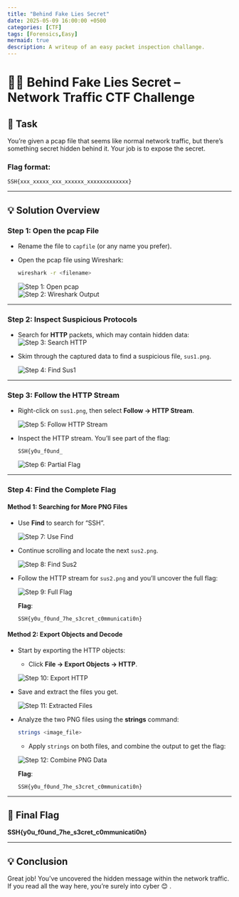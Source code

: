 ```yaml
---
title: "Behind Fake Lies Secret"
date: 2025-05-09 16:00:00 +0500
categories: [CTF]
tags: [Forensics,Easy]
mermaid: true
description: A writeup of an easy packet inspection challange.
---
```

# 🕵️‍♂️ Behind Fake Lies Secret – Network Traffic CTF Challenge

## 📝 Task  
You’re given a pcap file that seems like normal network traffic, but there’s something secret hidden behind it. Your job is to expose the secret.

### Flag format:
```
SSH{xxx_xxxxx_xxx_xxxxxx_xxxxxxxxxxxxx}
```

---

## 💡 Solution Overview

### Step 1: Open the pcap File

- Rename the file to `capfile` (or any name you prefer).
- Open the pcap file using Wireshark:
  ```bash
  wireshark -r <filename>
  ```

   ![Step 1: Open pcap](assets/img/secretcommunication1.png)  
   ![Step 2: Wireshark Output](assets/img/secretcommunication2.png)

---

### Step 2: Inspect Suspicious Protocols

- Search for **HTTP** packets, which may contain hidden data:
  ![Step 3: Search HTTP](assets/img/secretcommunication3.png)

- Skim through the captured data to find a suspicious file, `sus1.png`.

  ![Step 4: Find Sus1](assets/img/secretcommunication4.png)

---

### Step 3: Follow the HTTP Stream

- Right-click on `sus1.png`, then select **Follow → HTTP Stream**.
  
  ![Step 5: Follow HTTP Stream](assets/img/secretcommunication5.png)

- Inspect the HTTP stream. You’ll see part of the flag:  
  ```
  SSH{y0u_f0und_
  ```

  ![Step 6: Partial Flag](assets/img/secretcommunication6.png)

---

### Step 4: Find the Complete Flag

#### Method 1: Searching for More PNG Files

- Use **Find** to search for “SSH”.
  
  ![Step 7: Use Find](assets/img/secretcommunication7.png)

- Continue scrolling and locate the next `sus2.png`.

  ![Step 8: Find Sus2](assets/img/secretcommunication9.png)

- Follow the HTTP stream for `sus2.png` and you’ll uncover the full flag:

  ![Step 9: Full Flag](assets/img/secretcommunication12.png)

  **Flag**:  
  ```
  SSH{y0u_f0und_7he_s3cret_c0mmunicati0n}
  ```

#### Method 2: Export Objects and Decode

- Start by exporting the HTTP objects:
  - Click **File → Export Objects → HTTP**.
  
  ![Step 10: Export HTTP](assets/img/secretcommunication14.png)

- Save and extract the files you get.
  
  ![Step 11: Extracted Files](assets/img/secretcommunication16.png)

- Analyze the two PNG files using the **strings** command:
  
  ```bash
  strings <image_file>
  ```

  - Apply `strings` on both files, and combine the output to get the flag:
  
  ![Step 12: Combine PNG Data](assets/img/secretcommunication19.png)

  **Flag**:  
  ```
  SSH{y0u_f0und_7he_s3cret_c0mmunicati0n}
  ```

---

## 🚩 Final Flag  
**SSH{y0u_f0und_7he_s3cret_c0mmunicati0n}**

---

## 💡 Conclusion  
Great job! You’ve uncovered the hidden message within the network traffic. If you read all the way here, you’re surely into cyber 😊
.